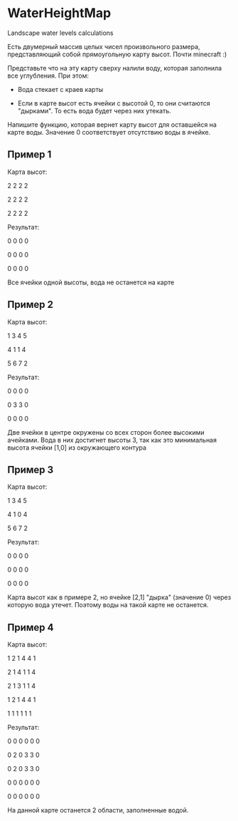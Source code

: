 # WaterHeightMap
Landscape water levels calculations

Есть двумерный массив целых чисел произвольного размера, представляющий собой прямоугольную карту высот. Почти minecraft :)

Представьте что на эту карту сверху налили воду, которая заполнила все углубления. При этом:

- Вода стекает с краев карты

- Если в карте высот есть ячейки с высотой 0, то они считаются "дырками". То есть вода будет через них утекать.

Напишите функцию, которая вернет карту высот для оставшейся на карте воды. Значение 0 соответствует отсутствию воды в ячейке.

## Пример 1

Карта высот:

2 2 2 2

2 2 2 2

2 2 2 2

Результат:

0 0 0 0

0 0 0 0

0 0 0 0

Все ячейки одной высоты, вода не останется на карте 

## Пример 2

Карта высот:

1 3 4 5

4 1 1 4

5 6 7 2

Результат:

0 0 0 0

0 3 3 0

0 0 0 0

Две ячейки в центре окружены со всех сторон более высокими ачейками. Вода в них достигнет высоты 3, так как это минимальная высота ячейки [1,0] из окружающего контура

## Пример 3

Карта высот:

1 3 4 5

4 1 0 4

5 6 7 2

Результат:

0 0 0 0

0 0 0 0

0 0 0 0

Карта высот как в примере 2, но ячейке [2,1] "дырка" (значение 0) через которую вода утечет. Поэтому воды на такой карте не останется.

## Пример 4

Карта высот:

1 2 1 4 4 1

2 1 4 1 1 4

2 1 3 1 1 4

1 2 1 4 4 1

1 1 1 1 1 1

Результат:

0 0 0 0 0 0

0 2 0 3 3 0

0 2 0 3 3 0

0 0 0 0 0 0

0 0 0 0 0 0

На данной карте останется 2 области, заполненные водой.
